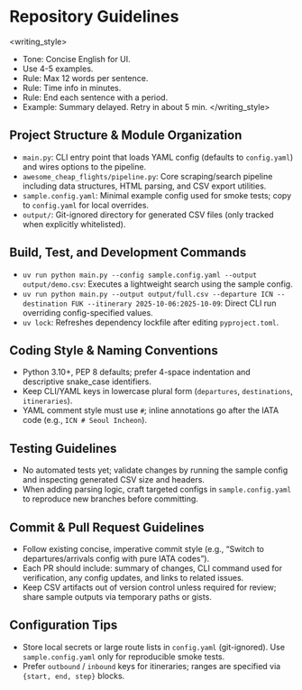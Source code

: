 # Repository Guidelines

<writing_style>
- Tone: Concise English for UI.
- Use 4-5 examples.
- Rule: Max 12 words per sentence.
- Rule: Time info in minutes.
- Rule: End each sentence with a period.
- Example: Summary delayed. Retry in about 5 min.
</writing_style>


## Project Structure & Module Organization
- `main.py`: CLI entry point that loads YAML config (defaults to `config.yaml`) and wires options to the pipeline.
- `awesome_cheap_flights/pipeline.py`: Core scraping/search pipeline including data structures, HTML parsing, and CSV export utilities.
- `sample.config.yaml`: Minimal example config used for smoke tests; copy to `config.yaml` for local overrides.
- `output/`: Git-ignored directory for generated CSV files (only tracked when explicitly whitelisted).

## Build, Test, and Development Commands
- `uv run python main.py --config sample.config.yaml --output output/demo.csv`: Executes a lightweight search using the sample config.
- `uv run python main.py --output output/full.csv --departure ICN --destination FUK --itinerary 2025-10-06:2025-10-09`: Direct CLI run overriding config-specified values.
- `uv lock`: Refreshes dependency lockfile after editing `pyproject.toml`.

## Coding Style & Naming Conventions
- Python 3.10+, PEP 8 defaults; prefer 4-space indentation and descriptive snake_case identifiers.
- Keep CLI/YAML keys in lowercase plural form (`departures`, `destinations`, `itineraries`).
- YAML comment style must use `#`; inline annotations go after the IATA code (e.g., `ICN # Seoul Incheon`).

## Testing Guidelines
- No automated tests yet; validate changes by running the sample config and inspecting generated CSV size and headers.
- When adding parsing logic, craft targeted configs in `sample.config.yaml` to reproduce new branches before committing.

## Commit & Pull Request Guidelines
- Follow existing concise, imperative commit style (e.g., “Switch to departures/arrivals config with pure IATA codes”).
- Each PR should include: summary of changes, CLI command used for verification, any config updates, and links to related issues.
- Keep CSV artifacts out of version control unless required for review; share sample outputs via temporary paths or gists.

## Configuration Tips
- Store local secrets or large route lists in `config.yaml` (git-ignored). Use `sample.config.yaml` only for reproducible smoke tests.
- Prefer `outbound` / `inbound` keys for itineraries; ranges are specified via `{start, end, step}` blocks.
